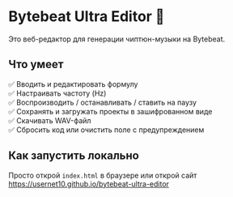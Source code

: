 # Bytebeat Ultra Editor 🎵

Это веб-редактор для генерации чиптюн-музыки на Bytebeat.

## Что умеет
✅ Вводить и редактировать формулу  
✅ Настраивать частоту (Hz)  
✅ Воспроизводить / останавливать / ставить на паузу  
✅ Сохранять и загружать проекты в зашифрованном виде  
✅ Скачивать WAV-файл  
✅ Сбросить код или очистить поле с предупреждением

## Как запустить локально
Просто открой `index.html` в браузере или открой сайт https://usernet10.github.io/bytebeat-ultra-editor

